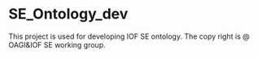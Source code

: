 # SE_Ontology_dev
This project is used for developing IOF SE ontology. The copy right is @ OAGI&IOF SE working group.

